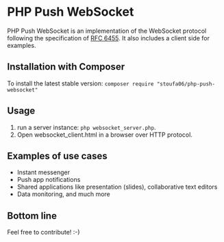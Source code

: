 PHP Push WebSocket
==============

PHP Push WebSocket is an implementation of the WebSocket protocol following the specification of [RFC 6455](https://tools.ietf.org/html/rfc6455). It also includes a client side for examples.

Installation with Composer
--------------------------

To install the latest stable version: `composer require "stoufa06/php-push-websocket"`

Usage
-----

 1. run a server instance: `php websocket_server.php`.
 2. Open websocket_client.html in a browser over HTTP protocol.

Examples of use cases
--------

 * Instant messenger
 * Push app notifications
 * Shared applications like presentation (slides), collaborative text editors
 * Data monitoring, and much more

Bottom line
---


Feel free to contribute! :-)
